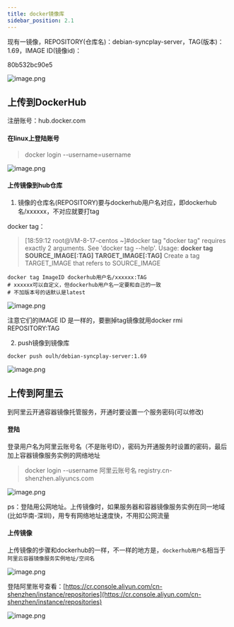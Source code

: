 ```yaml
---
title: docker镜像库
sidebar_position: 2.1
---
```




现有一镜像，REPOSITORY(仓库名)：debian-syncplay-server，TAG(版本)：1.69，IMAGE ID(镜像id)：

80b532bc90e5

![image.png](https://leo-1258140835.cos.ap-guangzhou.myqcloud.com/blogimages/1647945221019-3a1440c0-55ab-4f2c-86c0-8e3283e2c878.png)

## 上传到DockerHub

注册账号：hub.docker.com
#### 在linux上登陆账号
> docker login --username=username

![image.png](https://leo-1258140835.cos.ap-guangzhou.myqcloud.com/blogimages/1647940087679-9dc3611f-9d96-4628-862c-11de61e661c0.png) 
#### 上传镜像到hub仓库

1. 镜像的仓库名(REPOSITORY)要与dockerhub用户名对应，即dockerhub名/xxxxxx，不对应就要打tag

docker tag：
> [18:59:12 root@VM-8-17-centos ~]#docker tag
> "docker tag" requires exactly 2 arguments.
> See 'docker tag --help'.
> Usage:  **docker tag SOURCE_IMAGE[:TAG] TARGET_IMAGE[:TAG]**
> Create a tag TARGET_IMAGE that refers to SOURCE_IMAGE


```shell
docker tag ImageID dockerhub用户名/xxxxxx:TAG
# xxxxxx可以自定义，但dockerhub用户名一定要和自己的一致
# 不加版本号的话默认是latest
```
![image.png](https://leo-1258140835.cos.ap-guangzhou.myqcloud.com/blogimages/1647946489471-89624046-dee2-43dd-a340-0017dffd0642.png)

注意它们的IMAGE ID 是一样的，要删掉tag镜像就用docker rmi REPOSITORY:TAG

2. push镜像到镜像库
```shell
docker push oulh/debian-syncplay-server:1.69
```
![image.png](https://leo-1258140835.cos.ap-guangzhou.myqcloud.com/blogimages/1647952778211-14eed745-2853-4216-9847-20202fdc2718.png)
## 上传到阿里云
到阿里云开通容器镜像托管服务，开通时要设置一个服务密码(可以修改)
#### 登陆
登录用户名为阿里云账号名（不是账号ID），密码为开通服务时设置的密码，最后加上容器镜像服务实例的网络地址
> docker login --username 阿里云账号名 registry.cn-shenzhen.aliyuncs.com

![image.png](https://leo-1258140835.cos.ap-guangzhou.myqcloud.com/blogimages/1647948271045-6fe19581-d166-4bb2-9a08-6ab8c729bb0b.png)

ps：登陆用公网地址。上传镜像时，如果服务器和容器镜像服务实例在同一地域(比如华南-深圳)，用专有网络地址速度快，不用扣公网流量


#### 上传镜像 
上传镜像的步骤和dockerhub的一样，不一样的地方是，`dockerhub用户名`相当于`阿里云容器镜像服务实例地址/空间名`

![image.png](https://leo-1258140835.cos.ap-guangzhou.myqcloud.com/blogimages/1647944092404-c9986b24-3756-45fa-a2f6-449d7b7378f7.png)

登陆阿里账号查看：[https://cr.console.aliyun.com/cn-shenzhen/instance/repositories](https://cr.console.aliyun.com/cn-shenzhen/instance/repositories)

![image.png](https://leo-1258140835.cos.ap-guangzhou.myqcloud.com/blogimages/1647944299931-8d3a2edd-e769-4b3f-a9c7-cc2113bba918.png)
